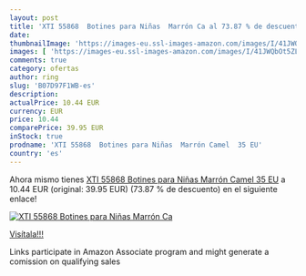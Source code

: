 ```yaml
---
layout: post
title: 'XTI 55868  Botines para Niñas  Marrón Ca al 73.87 % de descuento'
date: 
thumbnailImage: 'https://images-eu.ssl-images-amazon.com/images/I/41JWQbOt5ZL._SL200_.jpg'
images: [ 'https://images-eu.ssl-images-amazon.com/images/I/41JWQbOt5ZL._SL200_.jpg' ]
comments: true
category: ofertas
author: ring
slug: 'B07D97F1WB-es'
description:
actualPrice: 10.44 EUR
currency: EUR
price: 10.44
comparePrice: 39.95 EUR
inStock: true
prodname: 'XTI 55868  Botines para Niñas  Marrón Camel  35 EU'
country: 'es'
---
```


Ahora mismo tienes [XTI 55868  Botines para Niñas  Marrón Camel  35 EU](https://www.amazon.es/dp/B07D97F1WB/?tag=tolees-21) a 10.44 EUR (original: 39.95 EUR) (73.87 %  de descuento) en el siguiente enlace!

[![XTI 55868  Botines para Niñas  Marrón Ca](https://images-eu.ssl-images-amazon.com/images/I/41JWQbOt5ZL._SL200_.jpg)](https://www.amazon.es/dp/B07D97F1WB/?tag=tolees-21)

[Visítala!!!](https://www.amazon.es/dp/B07D97F1WB/?tag=tolees-21)

Links participate in Amazon Associate program and might generate a comission on qualifying sales
